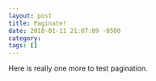 ```yaml
---
layout: post
title: Paginate!
date: 2018-01-11 21:07:09 -0500
category: 
tags: []
---
```


Here is really one more to test pagination. 

